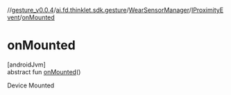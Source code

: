 //[gesture_v0.0.4](../../../../index.md)/[ai.fd.thinklet.sdk.gesture](../../index.md)/[WearSensorManager](../index.md)/[IProximityEvent](index.md)/[onMounted](on-mounted.md)

# onMounted

[androidJvm]\
abstract fun [onMounted](on-mounted.md)()

Device Mounted
